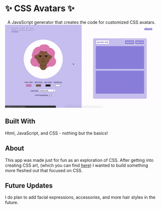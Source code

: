 # ✨ CSS Avatars ✨ #

<p align="center">
A JavaScript generator that creates the code for customized CSS avatars.
    <kbd>
        <img src="./demo-gif.gif">
    </kbd>
</p>



## Built With ##
Html, JavaScript, and CSS - nothing but the basics!

## About ##
This app was made just for fun as an exploration of CSS. After getting into creating CSS art, (which you can find [here](https://codepen.io/collection/XWmPNK)) I wanted to build something more fleshed out that focused on CSS.

## Future Updates ##
I do plan to add facial expressions, accessories, and more hair styles in the future. 